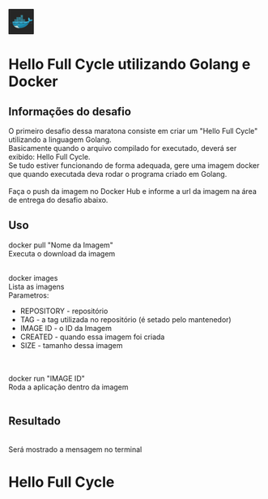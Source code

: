 <img src="https://github.com/trainningjava/Maratona-Full-Cycle-3.0/blob/master/public/assets/img/docker.png" alt="docker" width="50" height="50"> <h1>Hello Full Cycle utilizando Golang e Docker</h1>


<h2>Informações do desafio</h2>

                            
O primeiro desafio dessa maratona consiste em criar um "Hello Full Cycle" utilizando a linguagem Golang.
<br>
Basicamente quando o arquivo compilado for executado, deverá ser exibido: Hello Full Cycle.
<br>
Se tudo estiver funcionando de forma adequada, gere uma imagem docker que quando executada deva rodar o programa criado em Golang.
<br><br>
Faça o push da imagem no Docker Hub e informe a url da imagem na área de entrega do desafio abaixo.


<h2>Uso</h2>

docker pull  "Nome da Imagem"
<br>
Executa o download da imagem
<br><br>

docker images<br>
Lista as imagens 
<br>
Parametros:
<ul>
  <li>REPOSITORY - repositório</li>
  <li>TAG - a tag utilizada no repositório (é setado pelo mantenedor)</li>
  <li>IMAGE ID - o ID da Imagem</li>
  <li>CREATED - quando essa imagem foi criada</li>
  <li>SIZE - tamanho dessa imagem</li>
</ul>
<br><br>
docker run "IMAGE ID"<br>
Roda a aplicação dentro da imagem<br><br>

<h2>Resultado</h2>
<br>
Será mostrado a mensagem no terminal
<br>
<h1><b>Hello Full Cycle</b></h1><br>

